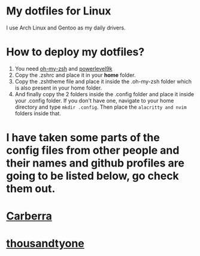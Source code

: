 # My dotfiles for Linux

I use Arch Linux and Gentoo as my daily drivers.

# How to deploy my dotfiles?
1. You need [oh-my-zsh](https://github.com/ohmyzsh/ohmyzsh) and [powerlevel9k](https://github.com/Powerlevel9k/powerlevel9k)
2. Copy the .zshrc and place it in your **home** folder.
3. Copy the .zshtheme file and place it inside the .oh-my-zsh folder which is also present in your home folder.
4. And finally copy the 2 folders inside the .config folder and place it inside your .config folder. If you don't have one, navigate to your home directory and type `mkdir .config`. Then place the `alacritty and nvim` folders inside that.

# I have taken some parts of the config files from other people and their names and github profiles are going to be listed below, go check them out.

# [Carberra](https://github.com/parafoxia/dotfiles)

# [thousandtyone](https://github.com/thousandtyone/nvimsettingsandmods)

